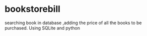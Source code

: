 # bookstorebill
searching book in database ,adding the price of all the books to be purchased. Using SQLite and python
